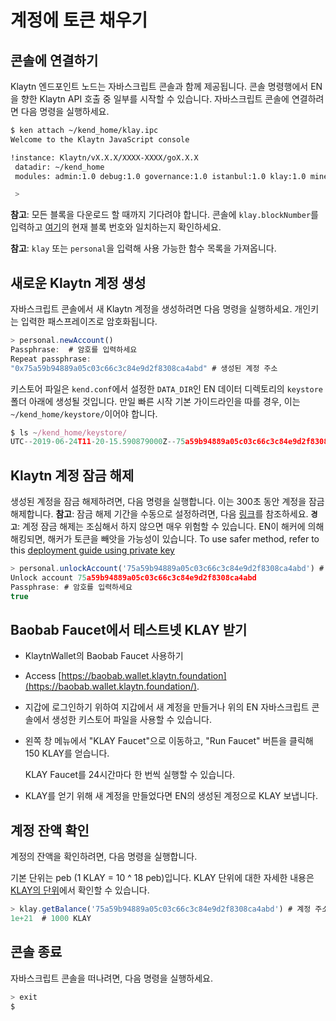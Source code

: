 # 계정에 토큰 채우기<a id="top-up-your-account"></a>

## 콘솔에 연결하기 <a id="attaching-to-the-console"></a>

Klaytn 엔드포인트 노드는 자바스크립트 콘솔과 함께 제공됩니다. 콘솔 명령행에서 EN을 향한 Klaytn API 호출 중 일부를 시작할 수 있습니다. 자바스크립트 콘솔에 연결하려면 다음 명령을 실행하세요.

```bash
$ ken attach ~/kend_home/klay.ipc
Welcome to the Klaytn JavaScript console

!instance: Klaytn/vX.X.X/XXXX-XXXX/goX.X.X
 datadir: ~/kend_home
 modules: admin:1.0 debug:1.0 governance:1.0 istanbul:1.0 klay:1.0 miner:1.0 net:1.0 personal:1.0 rpc:1.0 txpool:1.0

 >
```

**참고**: 모든 블록을 다운로드 할 때까지 기다려야 합니다. 콘솔에 `klay.blockNumber`를 입력하고 [여기](https://baobab.scope.klaytn.com/)의 현재 블록 번호와 일치하는지 확인하세요.

**참고**: `klay` 또는 `personal`을 입력해 사용 가능한 함수 목록을 가져옵니다.

## 새로운 Klaytn 계정 생성 <a id="creating-a-new-klaytn-account"></a>

자바스크립트 콘솔에서 새 Klaytn 계정을 생성하려면 다음 명령을 실행하세요. 개인키는 입력한 패스프레이즈로 암호화됩니다.

```javascript
> personal.newAccount()
Passphrase:  # 암호를 입력하세요
Repeat passphrase:
"0x75a59b94889a05c03c66c3c84e9d2f8308ca4abd" # 생성된 계정 주소
```

키스토어 파일은 `kend.conf`에서 설정한 `DATA_DIR`인 EN 데이터 디렉토리의 `keystore` 폴더 아래에 생성될 것입니다. 만일 빠른 시작 기본 가이드라인을 따를 경우, 이는`~/kend_home/keystore/`이어야 합니다.

```javascript
$ ls ~/kend_home/keystore/
UTC--2019-06-24T11-20-15.590879000Z--75a59b94889a05c03c66c3c84e9d2f8308ca4abd
```

## Klaytn 계정 잠금 해제 <a id="unlocking-the-klaytn-account"></a>

생성된 계정을 잠금 해제하려면, 다음 명령을 실행합니다. 이는 300초 동안 계정을 잠금 해제합니다. **참고**: 잠금 해제 기간을 수동으로 설정하려면, 다음 [링크](../../dapp/json-rpc/api-references/personal.md#personal_unlockaccount)를 참조하세요. **`경고`**: 계정 잠금 해제는 조심해서 하지 않으면 매우 위험할 수 있습니다. EN이 해커에 의해 해킹되면, 해커가 토큰을 빼앗을 가능성이 있습니다. To use safer method, refer to this [deployment guide using private key](../../dapp/tutorials/count-dapp/6.-deploy-contract.md#deploy-method-1-by-private-key)

```javascript
> personal.unlockAccount('75a59b94889a05c03c66c3c84e9d2f8308ca4abd') # 잠금을 해제할 계정 주소
Unlock account 75a59b94889a05c03c66c3c84e9d2f8308ca4abd
Passphrase: # 암호를 입력하세요
true
```

## Baobab Faucet에서 테스트넷 KLAY 받기 <a id="getting-testnet-klay-from-the-baobab-faucet"></a>

* KlaytnWallet의 Baobab Faucet 사용하기
* Access [https://baobab.wallet.klaytn.foundation](https://baobab.wallet.klaytn.foundation/).
* 지갑에 로그인하기 위하여 지갑에서 새 계정을 만들거나 위의 EN 자바스크립트 콘솔에서 생성한 키스토어 파일을 사용할 수 있습니다.
* 왼쪽 창 메뉴에서 "KLAY Faucet"으로 이동하고, "Run Faucet" 버튼을 클릭해 150 KLAY를 얻습니다.

  KLAY Faucet를 24시간마다 한 번씩 실행할 수 있습니다.

* KLAY를 얻기 위해 새 계정을 만들었다면 EN의 생성된 계정으로 KLAY 보냅니다.

## 계정 잔액 확인 <a id="checking-the-balance-in-your-account"></a>

계정의 잔액을 확인하려면, 다음 명령을 실행합니다.

기본 단위는 peb \(1 KLAY = 10 ^ 18 peb\)입니다. KLAY 단위에 대한 자세한 내용은 [KLAY의 단위](../../klaytn/design/klaytn-native-coin-klay.md#units-of-klay)에서 확인할 수 있습니다.

```javascript
> klay.getBalance('75a59b94889a05c03c66c3c84e9d2f8308ca4abd') # 계정 주소를 입력하세요
1e+21  # 1000 KLAY
```

## 콘솔 종료 <a id="exiting-the-console"></a>

자바스크립트 콘솔을 떠나려면, 다음 명령을 실행하세요.

```javascript
> exit
$
```


